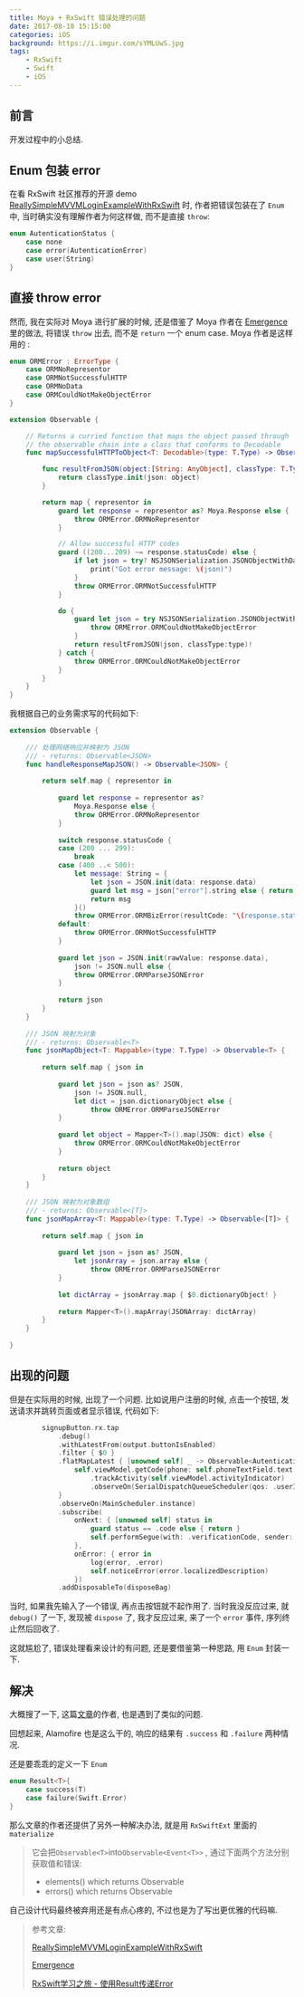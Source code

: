 ```yaml
---
title: Moya + RxSwift 错误处理的问题
date: 2017-08-18 15:15:00
categories: iOS
background: https://i.imgur.com/sYMLUwS.jpg
tags:
    - RxSwift
    - Swift
    - iOS
---
```


## 前言

开发过程中的小总结.

<!--more-->

## Enum 包装 error

在看 RxSwift 社区推荐的开源 demo [ReallySimpleMVVMLoginExampleWithRxSwift](https://github.com/carlosypunto/ReallySimpleMVVMLoginExampleWithRxSwift) 时, 作者把错误包装在了 `Enum` 中, 当时确实没有理解作者为何这样做, 而不是直接 `throw`:

```swift
enum AutenticationStatus {
    case none
    case error(AutenticationError)
    case user(String)
}
```

## 直接 throw error

然而, 我在实际对 Moya 进行扩展的时候, 还是借鉴了 Moya 作者在 [Emergence](https://github.com/artsy/Emergence/blob/master/Emergence/Contexts/Networking/Observable%2BNetworking.swift) 里的做法, 将错误 `throw` 出去, 而不是 `return` 一个 enum case. Moya 作者是这样用的 :

```swift
enum ORMError : ErrorType {
    case ORMNoRepresentor
    case ORMNotSuccessfulHTTP
    case ORMNoData
    case ORMCouldNotMakeObjectError
}

extension Observable {

    // Returns a curried function that maps the object passed through
    // the observable chain into a class that conforms to Decodable
    func mapSuccessfulHTTPToObject<T: Decodable>(type: T.Type) -> Observable<T> {

        func resultFromJSON(object:[String: AnyObject], classType: T.Type) -> T? {
            return classType.init(json: object)
        }

        return map { representor in
            guard let response = representor as? Moya.Response else {
                throw ORMError.ORMNoRepresentor
            }

            // Allow successful HTTP codes
            guard ((200...209) ~= response.statusCode) else {
                if let json = try? NSJSONSerialization.JSONObjectWithData(response.data, options: .AllowFragments) as? [String: AnyObject] {
                    print("Got error message: \(json)")
                }
                throw ORMError.ORMNotSuccessfulHTTP
            }

            do {
                guard let json = try NSJSONSerialization.JSONObjectWithData(response.data, options: .AllowFragments) as? [String: AnyObject] else {
                    throw ORMError.ORMCouldNotMakeObjectError
                }
                return resultFromJSON(json, classType:type)!
            } catch {
                throw ORMError.ORMCouldNotMakeObjectError
            }
        }
    }
}
```

 我根据自己的业务需求写的代码如下: 

```swift
extension Observable {
    
    /// 处理网络响应并映射为 JSON
    /// - returns: Observable<JSON>
    func handleResponseMapJSON() -> Observable<JSON> {
        
        return self.map { representor in
            
            guard let response = representor as? 
                Moya.Response else {
                throw ORMError.ORMNoRepresentor
            }
            
            switch response.statusCode {
            case (200 ... 299):
                break
            case (400 ..< 500):
                let message: String = {
                    let json = JSON.init(data: response.data)
                    guard let msg = json["error"].string else { return "" }
                    return msg
                }()
                throw ORMError.ORMBizError(resultCode: "\(response.statusCode)", resultMsg: message)
            default:
                throw ORMError.ORMNotSuccessfulHTTP
            }
            
            guard let json = JSON.init(rawValue: response.data),
                json != JSON.null else {
                throw ORMError.ORMParseJSONError
            }
            
            return json
        }
    }
    
    /// JSON 映射为对象
    /// - returns: Observable<T>
    func jsonMapObject<T: Mappable>(type: T.Type) -> Observable<T> {
        
        return self.map { json in
            
            guard let json = json as? JSON,
                json != JSON.null,
                let dict = json.dictionaryObject else {
                    throw ORMError.ORMParseJSONError
            }
            
            guard let object = Mapper<T>().map(JSON: dict) else {
                throw ORMError.ORMCouldNotMakeObjectError
            }
            
            return object
        }
    }
    
    /// JSON 映射为对象数组
    /// - returns: Observable<[T]>
    func jsonMapArray<T: Mappable>(type: T.Type) -> Observable<[T]> {
        
        return self.map { json in
            
            guard let json = json as? JSON,
                let jsonArray = json.array else {
                    throw ORMError.ORMParseJSONError
            }
            
            let dictArray = jsonArray.map { $0.dictionaryObject! }
            
            return Mapper<T>().mapArray(JSONArray: dictArray)
        }
    }
    
}
```

## 出现的问题

但是在实际用的时候, 出现了一个问题. 比如说用户注册的时候, 点击一个按钮, 发送请求并跳转页面或者显示错误, 代码如下:

```swift
		signupButton.rx.tap
            .debug()
            .withLatestFrom(output.buttonIsEnabled)
            .filter { $0 }
            .flatMapLatest { [unowned self] _ -> Observable<AutenticationStatus> in
                self.viewModel.getCode(phone: self.phoneTextField.text!, password: self.passwordTextField.text!)
                    .trackActivity(self.viewModel.activityIndicator)
                    .observeOn(SerialDispatchQueueScheduler(qos: .userInteractive))
            }
            .observeOn(MainScheduler.instance)
            .subscribe(
                onNext: { [unowned self] status in
                    guard status == .code else { return }
                    self.performSegue(with: .verificationCode, sender: nil)
                },
                onError: { error in
                    log(error, .error)
                    self.noticeError(error.localizedDescription)
                })
            .addDisposableTo(disposeBag)

```

当时, 如果我先输入了一个错误, 再点击按钮就不起作用了. 当时我没反应过来, 就 `debug()` 了一下, 发现被 `dispose` 了, 我才反应过来, 来了一个 `error` 事件, 序列终止然后回收了. 

这就尴尬了, 错误处理看来设计的有问题, 还是要借鉴第一种思路, 用 `Enum` 封装一下. 

## 解决

大概搜了一下, 这篇[文章](http://www.alonemonkey.com/2017/03/31/rxswift-part-nine/)的作者, 也是遇到了类似的问题.

回想起来, Alamofire 也是这么干的, 响应的结果有 `.success` 和 `.failure` 两种情况.

还是要乖乖的定义一下 `Enum`

```swift
enum Result<T>{
    case success(T)
    case failure(Swift.Error)
}
```

那么文章的作者还提供了另外一种解决办法, 就是用 `RxSwiftExt` 里面的 `materialize`

> 它会把`Observable<T>`into`Observable<Event<T>>` , 通过下面两个方法分别获取值和错误:
>
> - elements() which returns Observable
> - errors() which returns Observable

自己设计代码最终被弃用还是有点心疼的, 不过也是为了写出更优雅的代码嘛.

>参考文章:
>
>[ReallySimpleMVVMLoginExampleWithRxSwift](https://github.com/carlosypunto/ReallySimpleMVVMLoginExampleWithRxSwift) 
>
>[Emergence](https://github.com/artsy/Emergence/blob/master/Emergence/Contexts/Networking/Observable%2BNetworking.swift)
>
>[RxSwift学习之旅 - 使用Result传递Error](http://www.alonemonkey.com/2017/03/31/rxswift-part-nine/)



